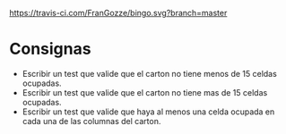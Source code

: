 
https://travis-ci.com/FranGozze/bingo.svg?branch=master
# Consignas

- Escribir un test que valide que el carton no tiene menos de 15 celdas ocupadas.
- Escribir un test que valide que el carton no tiene mas de 15 celdas ocupadas.
- Escribir un test que valide que haya al menos una celda ocupada en cada una de las columnas del carton.
